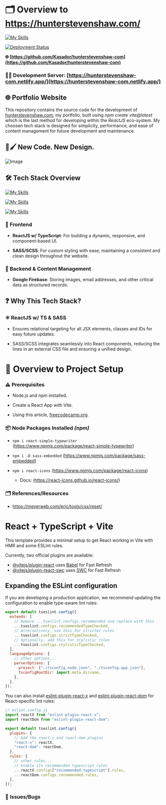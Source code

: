 # 🗂️ Overview to https://hunterstevenshaw.com/

[![My Skills](https://skillicons.dev/icons?i=vscode,windows,apple)](https://skillicons.dev)

[![Deployment Status](https://api.netlify.com/api/v1/badges/b8f3c7a8-8301-490f-b4ba-2e01b260dd85/deploy-status)](https://app.netlify.com/sites/hunterstevenshaw-com/deploys)

**🌐 [https://github.com/Kasador/hunterstevenshaw-com](https://github.com/Kasador/hunterstevenshaw-com)**

### 🔗🚧 **Development Server**: [https://hunterstevenshaw-com.netlify.app/](https://hunterstevenshaw-com.netlify.app/)


## 🌐 **Portfolio Website**

This repository contains the source code for the development of [hunterstevenshaw.com](https://hunterstevenshaw.com/); my portfolio, built using _npm create vite@latest_ which is the last method for developing within the _ReactJS_ eco-system. My choosen tech stack is designed for simplicity, performance, and ease of content management for future development and maintenance.

## 🎨🖌️ **New Code. New Design.**

![Image](https://github.com/user-attachments/assets/f3607242-0d62-489d-8a57-03ef227efcf4)

## 🛠️ **Tech Stack Overview**

[![My Skills](https://skillicons.dev/icons?i=html,css,js,typescript)](https://skillicons.dev)

[![My Skills](https://skillicons.dev/icons?i=react,sass,vite,mongodb)](https://skillicons.dev)

[![My Skills](https://skillicons.dev/icons?i=netlify)](https://skillicons.dev)

### 📘 **Frontend**

- **ReactJS w/ TypeScript**: For building a dynamic, responsive, and component-based UI.

- **SASS/SCSS**: For custom styling with ease, maintaining a consistent and clean design throughout the website.

### 📖 **Backend & Content Management**

- **Google Firebase**: Storing images, email addresses, and other critical data as structured records.

## ❓ **Why This Tech Stack?**

### ⚛️ **ReactJS w/ TS & SASS**

- Ensures relational targeting for all JSX elements, classes and IDs for easy future updates.

- SASS/SCSS integrates seamlessly into React components, reducing the lines in an external CSS file and ensuring a unified design.

# 📁 Overview to Project Setup

### ⚠️ **Prerequisites**

- Node.js and npm installed.

- Create a React App _with_ Vite.

- Using this article, [freecodecamp.org](https://www.freecodecamp.org/news/how-to-create-a-react-app-in-2024/#:~:text=Create%20React%20App%20has%20been,new%20React%20project%20in%202024.).

### 📦 **Node Packages Installed** _(npm)_

- `npm i react-simple-typewriter` (https://www.npmjs.com/package/react-simple-typewriter)

- `npm i -D sass-embedded` (https://www.npmjs.com/package/sass-embedded)

- `npm i react-icons` (https://www.npmjs.com/package/react-icons) 
  - Docs: (https://react-icons.github.io/react-icons/)

### 🗂️ **References/Resources** 

- https://meyerweb.com/eric/tools/css/reset/

# React + TypeScript + Vite

This template provides a minimal setup to get React working in Vite with HMR and some ESLint rules.

Currently, two official plugins are available:

- [@vitejs/plugin-react](https://github.com/vitejs/vite-plugin-react/blob/main/packages/plugin-react/README.md) uses [Babel](https://babeljs.io/) for Fast Refresh
- [@vitejs/plugin-react-swc](https://github.com/vitejs/vite-plugin-react-swc) uses [SWC](https://swc.rs/) for Fast Refresh

## Expanding the ESLint configuration

If you are developing a production application, we recommend updating the configuration to enable type-aware lint rules:

```js
export default tseslint.config({
  extends: [
    // Remove ...tseslint.configs.recommended and replace with this
    ...tseslint.configs.recommendedTypeChecked,
    // Alternatively, use this for stricter rules
    ...tseslint.configs.strictTypeChecked,
    // Optionally, add this for stylistic rules
    ...tseslint.configs.stylisticTypeChecked,
  ],
  languageOptions: {
    // other options...
    parserOptions: {
      project: ["./tsconfig.node.json", "./tsconfig.app.json"],
      tsconfigRootDir: import.meta.dirname,
    },
  },
});
```

You can also install [eslint-plugin-react-x](https://github.com/Rel1cx/eslint-react/tree/main/packages/plugins/eslint-plugin-react-x) and [eslint-plugin-react-dom](https://github.com/Rel1cx/eslint-react/tree/main/packages/plugins/eslint-plugin-react-dom) for React-specific lint rules:

```js
// eslint.config.js
import reactX from "eslint-plugin-react-x";
import reactDom from "eslint-plugin-react-dom";

export default tseslint.config({
  plugins: {
    // Add the react-x and react-dom plugins
    "react-x": reactX,
    "react-dom": reactDom,
  },
  rules: {
    // other rules...
    // Enable its recommended typescript rules
    ...reactX.configs["recommended-typescript"].rules,
    ...reactDom.configs.recommended.rules,
  },
});
```

### 🐛 **Issues/Bugs**
